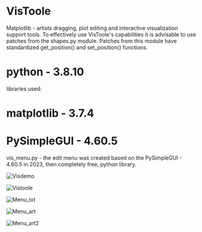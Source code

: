 # VisToole
Matplotlib - artists dragging, plot editing and interactive visualization support tools.
To effectively use VisToole's capabilities it is advisable to use patches from the shapes.py module.
Patches from this module have standardized get_position() and set_position() functions.

#   python      - 3.8.10                            #
libraries used:
#   matplotlib  - 3.7.4                             #
#   PySimpleGUI - 4.60.5                            #

vis_menu.py - the edit menu was created based on the PySimpleGUI - 4.60.5 in 2023, 
then completely free, python library.

![Visdemo](https://github.com/user-attachments/assets/a8eb9e64-dfe3-442b-ad38-a21153f91e22)

![Vistoole](https://github.com/user-attachments/assets/eb69f0fd-5b53-4a03-bf15-3f3f936ea6ca)

![Menu_txt](https://github.com/user-attachments/assets/9730a4c3-fb08-4781-88d5-e772374ba93f)

![Menu_art](https://github.com/user-attachments/assets/31ad558e-ac80-4bf9-aba1-b41bbac6814b)

![Menu_art2](https://github.com/user-attachments/assets/6781fc4c-a76d-42df-9315-e448f8a80d2a)
